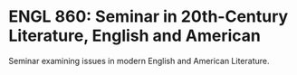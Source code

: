 # ENGL 860: Seminar in 20th-Century Literature, English and American

Seminar examining issues in modern English and American Literature.